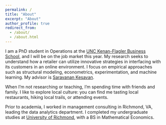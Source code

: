 ```yaml
---
permalink: /
title: "About"
excerpt: "About"
author_profile: true
redirect_from: 
  - /about/
  - /about.html
---
```


I am a PhD student in Operations at the [UNC Kenan-Flagler Business School](https://www.kenan-flagler.unc.edu), and I will be on the job market this year. My research seeks to understand how a retailer can utilize innovative strategies in interfacing with its customers in an online environment. I focus on empirical approaches such as structural modeling, econometrics, experimentation, and machine learning. My advisor is [Saravanan Kesavan](https://www.kenan-flagler.unc.edu/faculty/directory/saravanan-kesavan/).

When I’m not researching or teaching, I’m spending time with friends and family. I like to explore local culture: you can find me tasting local restaurants, hiking local trails, or attending events.

Prior to academia, I worked in management consulting in Richmond, VA, leading the data analytics department. I completed my undergraduate studies at [University of Richmond](https://www.richmond.edu/), with a BS in Mathematical Economics.


